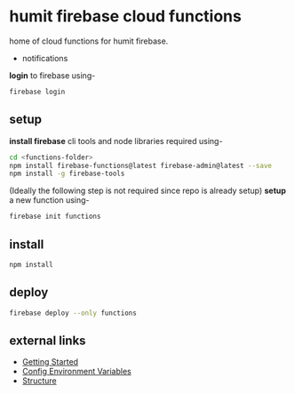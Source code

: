 # humit firebase cloud functions

home of cloud functions for humit firebase.

- notifications

**login** to firebase using-

```bash
firebase login
```

## setup

**install firebase** cli tools and node libraries required using-

```bash
cd <functions-folder>
npm install firebase-functions@latest firebase-admin@latest --save
npm install -g firebase-tools
```

(Ideally the following step is not required since repo is already setup)
**setup** a new function using-

```bash
firebase init functions
```

## install

```bash
npm install
```

## deploy

```bash
firebase deploy --only functions
```

## external links

- [Getting Started](https://firebase.google.com/docs/functions/get-started)
- [Config Environment Variables](https://firebase.google.com/docs/functions/config-env)
- [Structure](https://firebase.google.com/docs/functions/organize-functions)
